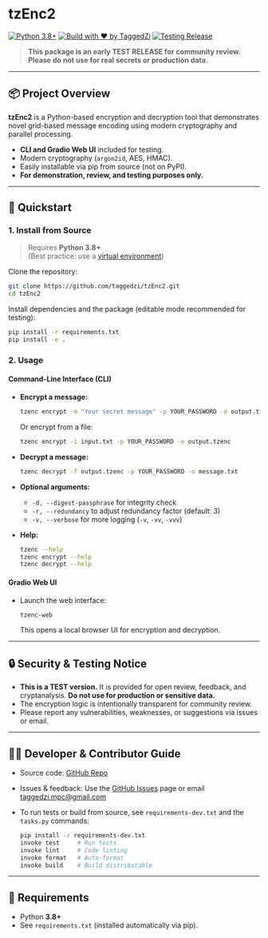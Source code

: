 # tzEnc2

[![Python 3.8+](https://img.shields.io/badge/python-3.8%2B-blue.svg)](https://www.python.org/downloads/)
[![Build with ❤️ by TaggedZi](https://img.shields.io/badge/built%20with-%E2%9D%A4%EF%B8%8F%20by%20TaggedZi-blueviolet)](mailto:taggedzi.mpc@gmail.com)
[![Testing Release](https://img.shields.io/badge/status-testing-yellow)](https://github.com/taggedzi/tzEnc2)

> **This package is an early TEST RELEASE for community review. Please do not use for real secrets or production data.**

---

## 📦 Project Overview

**tzEnc2** is a Python-based encryption and decryption tool that demonstrates novel grid-based message encoding using modern cryptography and parallel processing.

- **CLI and Gradio Web UI** included for testing.
- Modern cryptography (`argon2id`, AES, HMAC).
- Easily installable via pip from source (not on PyPI).
- **For demonstration, review, and testing purposes only.**

---

## 🚀 Quickstart

### 1. Install from Source

> Requires **Python 3.8+**  
> (Best practice: use a [virtual environment](https://docs.python.org/3/library/venv.html))

Clone the repository:
```bash
git clone https://github.com/taggedzi/tzEnc2.git
cd tzEnc2
````

Install dependencies and the package (editable mode recommended for testing):

```bash
pip install -r requirements.txt
pip install -e .
```

### 2. Usage

#### **Command-Line Interface (CLI)**

* **Encrypt a message:**

  ```bash
  tzenc encrypt -m "Your secret message" -p YOUR_PASSWORD -o output.tzenc
  ```

  Or encrypt from a file:

  ```bash
  tzenc encrypt -i input.txt -p YOUR_PASSWORD -o output.tzenc
  ```

* **Decrypt a message:**

  ```bash
  tzenc decrypt -f output.tzenc -p YOUR_PASSWORD -o message.txt
  ```

* **Optional arguments:**

  * `-d, --digest-passphrase` for integrity check
  * `-r, --redundancy` to adjust redundancy factor (default: 3)
  * `-v, --verbose` for more logging (`-v`, `-vv`, `-vvv`)

* **Help:**

  ```bash
  tzenc --help
  tzenc encrypt --help
  tzenc decrypt --help
  ```

#### **Gradio Web UI**

* Launch the web interface:

  ```bash
  tzenc-web
  ```

  This opens a local browser UI for encryption and decryption.

---

## 🔒 Security & Testing Notice

* **This is a TEST version.**
  It is provided for open review, feedback, and cryptanalysis.
  **Do not use for production or sensitive data.**
* The encryption logic is intentionally transparent for community review.
* Please report any vulnerabilities, weaknesses, or suggestions via issues or email.

---

## 🧑‍💻 Developer & Contributor Guide

* Source code: [GitHub Repo](https://github.com/taggedzi/tzEnc2)
* Issues & feedback: Use the [GitHub Issues](https://github.com/taggedzi/tzEnc2/issues) page or email [taggedzi.mpc@gmail.com](mailto:taggedzi.mpc@gmail.com)
* To run tests or build from source, see `requirements-dev.txt` and the `tasks.py` commands:

  ```bash
  pip install -r requirements-dev.txt
  invoke test     # Run tests
  invoke lint     # Code linting
  invoke format   # Auto-format
  invoke build    # Build distributable
  ```

---

## 📝 Requirements

* Python **3.8+**
* See `requirements.txt` (installed automatically via pip).

